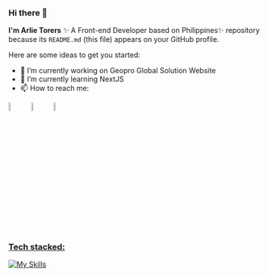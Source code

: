 ### Hi there 👋


**I'm Arlie Torers**  ✨ A Front-end Developer based on Philippines✨ repository because its `README.md` (this file) appears on your GitHub profile.

Here are some ideas to get you started:

- 🔭 I’m currently working on Geopro Global Solution Website 
- 🌱 I’m currently learning NextJS
- 📫 How to reach me:


[<img src="https://img.icons8.com/color/48/000000/linkedin.png" width="6.5%"/>](https://www.linkedin.com/in/arlie-torres-18946a258/)  &nbsp; 
[<img src="https://img.icons8.com/fluent/48/000000/facebook-new.png" width="6.5%%"/>](https://www.facebook.com/liboy12/)  &nbsp;
<img src="https://img.icons8.com/fluent/48/000000/gmail.png" width="6.5%"/> <a href="mailto:jayvief.deleon@gmail.com">
  ### Tech stacked:
  [![My Skills](https://skillicons.dev/icons?i=js,ts,cs,react,nextjs,html,css,firebase,postgresql,&perline=8&theme=light)](https://skillicons.dev)
